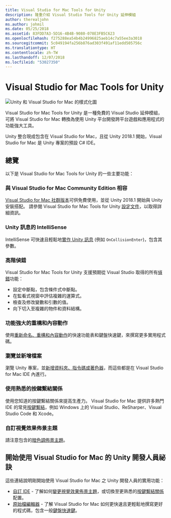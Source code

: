 ```yaml
---
title: Visual Studio for Mac Tools for Unity
description: 隆重介紹 Visual Studio Tools for Unity 延伸模組
author: therealjohn
ms.author: johmil
ms.date: 05/25/2018
ms.assetid: 83FDD7A3-5D16-4B4B-9080-078E3FB5C623
ms.openlocfilehash: f275288ea54b4b24996825aeb14c7a55ee3a3018
ms.sourcegitcommit: 5c049194fa256b876ad303f491af11edd505756c
ms.translationtype: HT
ms.contentlocale: zh-TW
ms.lasthandoff: 12/07/2018
ms.locfileid: "53027350"
---
```

# <a name="visual-studio-for-mac-tools-for-unity"></a>Visual Studio for Mac Tools for Unity

![Unity 和 Visual Studio for Mac 的樣式化圖](media/vsmac-tools-unity-image1.png)

Visual Studio for Mac Tools for Unity 是一種免費的 Visual Studio 延伸模組，可將 Visual Studio for Mac 轉換為使用 Unity 平台開發跨平台遊戲和應用程式的功能強大工具。

Unity 整合現成包含在 Visual Studio for Mac，且從 Unity 2018.1 開始，Visual Studio for Mac 是 Unity 專案的預設 C# IDE。

## <a name="overview"></a>總覽

以下是 Visual Studio for Mac Tools for Unity 的一些主要功能：

### <a name="compatible-with-visual-studio-for-mac-community-edition"></a>與 Visual Studio for Mac Community Edition 相容

[Visual Studio for Mac 社群版本](https://visualstudio.microsoft.com/)可供免費使用，並從 Unity 2018.1 開始與 Unity 安裝搭配。 請參閱 Visual Studio for Mac Tools for Unity [設定文件](setup-vsmac-tools-unity.md)，以取得詳細資訊。

### <a name="intellisense-for-unity-messages"></a>Unity 訊息的 IntelliSense

IntelliSense 可快速且輕鬆地[實作 Unity 訊息](using-vsmac-tools-unity.md#intellisense-for-unity-messages) (例如 `OnCollisionEnter`)，包含其參數。

### <a name="superior-debugging"></a>高階偵錯

Visual Studio for Mac Tools for Unity 支援預期從 Visual Studio 取得的所有[偵錯](using-vsmac-tools-unity.md#unity-debugging)功能：

* 設定中斷點，包含條件式中斷點。
* 在監看式視窗中評估複雜的運算式。
* 檢查及修改變數和引數的值。
* 向下切入至複雜的物件和資料結構。

### <a name="powerful-refactoring-and-context-actions"></a>功能強大的重構和內容動作

使用[重新命名、重構和內容動作](refactoring.md)的快速功能表和鍵盤快速鍵，來撰寫更多實用程式碼。

### <a name="browse-and-add-new-files"></a>瀏覽並新增檔案

瀏覽 Unity 專案，並[新增資料夾、指令碼或著色器](using-vsmac-tools-unity.md#adding-new-unity-files-and-folders)，而這些都是在 Visual Studio for Mac IDE 內進行。

### <a name="use-familiar-key-bindings"></a>使用熟悉的按鍵繫結關係

使用您知道的按鍵繫結關係來提高生產力。 Visual Studio for Mac 提供許多熱門 IDE 的常見[按鍵繫結](customizing-the-ide.md)，例如 Windows 上的 Visual Studio、ReSharper、Visual Studio Code 和 Xcode。

### <a name="customize-the-visual-theme"></a>自訂視覺效果佈景主題

請注意包含的[暗色調佈景主題](customizing-the-ide.md)。

## <a name="tips-for-unity-developers-getting-started-with-visual-studio-for-mac"></a>開始使用 Visual Studio for Mac 的 Unity 開發人員祕訣

這些連結說明剛開始使用 Visual Studio for Mac 之 Unity 開發人員的實用功能：

* [自訂 IDE](customizing-the-ide.md) - 了解如何[變更視覺效果佈景主題](customizing-the-ide.md#dark-theme)，或切換至更熟悉的[按鍵繫結關係](customizing-the-ide.md#key-bindings)配置。
* [原始檔編輯器](source-editor.md) - 了解 Visual Studio for Mac 如何更快速且更輕鬆地撰寫更好的程式碼，包含一般[鍵盤快速鍵](keyboard-shortcuts.md)。
